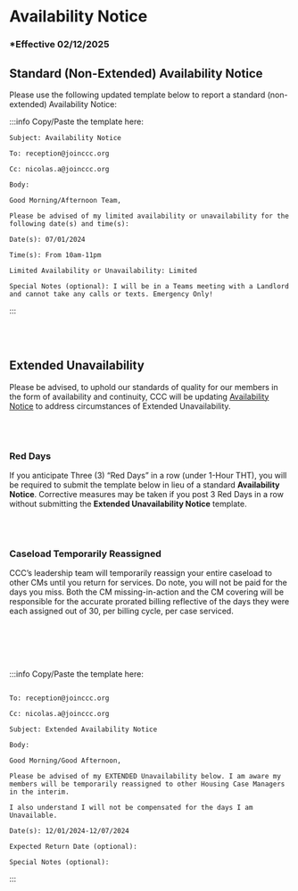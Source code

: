 # Availability Notice

### \*Effective 02/12/2025

## Standard (Non-Extended) Availability Notice

Please use the following updated template below to report a standard (non-extended) Availability Notice:

:::info Copy/Paste the template here:

```
Subject: Availability Notice

To: reception@joinccc.org

Cc: nicolas.a@joinccc.org

Body:

Good Morning/Afternoon Team,

Please be advised of my limited availability or unavailability for the following date(s) and time(s):

Date(s): 07/01/2024

Time(s): From 10am-11pm

Limited Availability or Unavailability: Limited

Special Notes (optional): I will be in a Teams meeting with a Landlord and cannot take any calls or texts. Emergency Only!

```

:::

<br></br>

## Extended Unavailability

Please be advised, to uphold our standards of quality for our members in the form of availability and continuity,
CCC will be updating [Availability Notice](/docs/Policies/Availability%20Notice.md) to address circumstances of Extended Unavailability.

<br></br>

### Red Days

If you anticipate Three (3) “Red Days” in a row (under 1-Hour THT), you will be required to submit the template
below in lieu of a standard **Availability Notice**. Corrective measures may be taken if you post 3 Red Days in a row
without submitting the **Extended Unavailability Notice** template.

<br></br>

### Caseload Temporarily Reassigned

CCC’s leadership team will temporarily reassign your entire caseload to other CMs until you return for services. Do
note, you will not be paid for the days you miss. Both the CM missing-in-action and the CM covering will be
responsible for the accurate prorated billing reflective of the days they were each assigned out of 30, per billing
cycle, per case serviced.

<br></br>
<br></br>

:::info Copy/Paste the template here:

```

To: reception@joinccc.org

Cc: nicolas.a@joinccc.org

Subject: Extended Availability Notice

Body:

Good Morning/Good Afternoon,

Please be advised of my EXTENDED Unavailability below. I am aware my members will be temporarily reassigned to other Housing Case Managers in the interim.

I also understand I will not be compensated for the days I am Unavailable.

Date(s): 12/01/2024-12/07/2024

Expected Return Date (optional):

Special Notes (optional):
```

:::
